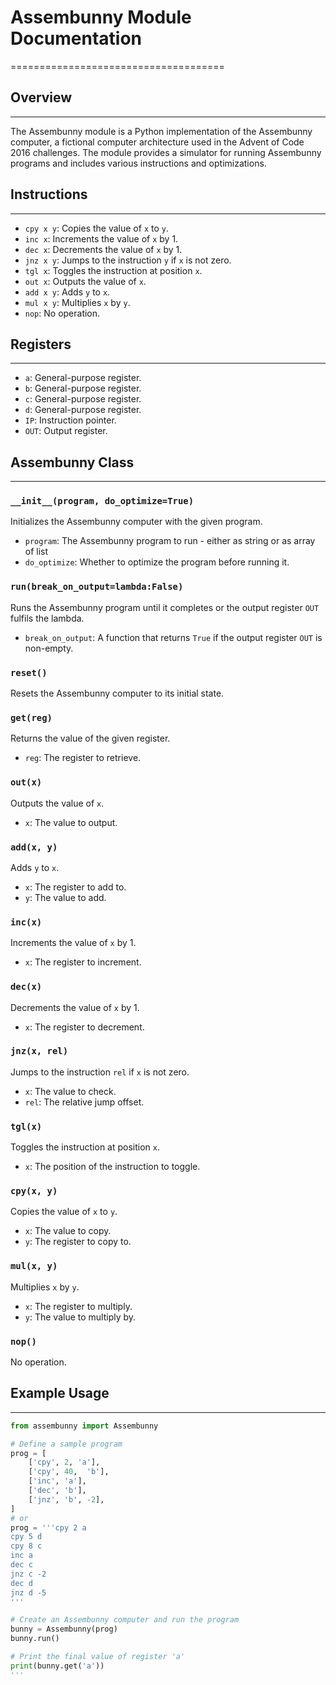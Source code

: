 # Assembunny Module Documentation
=====================================

## Overview
-----------

The Assembunny module is a Python implementation of the Assembunny computer, a fictional computer architecture used in the Advent of Code 2016 challenges. The module provides a simulator for running Assembunny programs and includes various instructions and optimizations.

## Instructions
--------------

* `cpy x y`: Copies the value of `x` to `y`.
* `inc x`: Increments the value of `x` by 1.
* `dec x`: Decrements the value of `x` by 1.
* `jnz x y`: Jumps to the instruction `y` if `x` is not zero.
* `tgl x`: Toggles the instruction at position `x`.
* `out x`: Outputs the value of `x`.
* `add x y`: Adds `y` to `x`.
* `mul x y`: Multiplies `x` by `y`.
* `nop`: No operation.

## Registers
------------

* `a`: General-purpose register.
* `b`: General-purpose register.
* `c`: General-purpose register.
* `d`: General-purpose register.
* `IP`: Instruction pointer.
* `OUT`: Output register.

## Assembunny Class
------------------

### `__init__(program, do_optimize=True)`

Initializes the Assembunny computer with the given program.

* `program`: The Assembunny program to run - either as string or as array of list
* `do_optimize`: Whether to optimize the program before running it.

### `run(break_on_output=lambda:False)`

Runs the Assembunny program until it completes or the output register `OUT` fulfils the lambda.

* `break_on_output`: A function that returns `True` if the output register `OUT` is non-empty.

### `reset()`

Resets the Assembunny computer to its initial state.

### `get(reg)`

Returns the value of the given register.

* `reg`: The register to retrieve.

### `out(x)`

Outputs the value of `x`.

* `x`: The value to output.

### `add(x, y)`

Adds `y` to `x`.

* `x`: The register to add to.
* `y`: The value to add.

### `inc(x)`

Increments the value of `x` by 1.

* `x`: The register to increment.

### `dec(x)`

Decrements the value of `x` by 1.

* `x`: The register to decrement.

### `jnz(x, rel)`

Jumps to the instruction `rel` if `x` is not zero.

* `x`: The value to check.
* `rel`: The relative jump offset.

### `tgl(x)`

Toggles the instruction at position `x`.

* `x`: The position of the instruction to toggle.

### `cpy(x, y)`

Copies the value of `x` to `y`.

* `x`: The value to copy.
* `y`: The register to copy to.

### `mul(x, y)`

Multiplies `x` by `y`.

* `x`: The register to multiply.
* `y`: The value to multiply by.

### `nop()`

No operation.

## Example Usage
--------------

```python
from assembunny import Assembunny

# Define a sample program
prog = [
    ['cpy', 2, 'a'],
    ['cpy', 40,  'b'],
    ['inc', 'a'],
    ['dec', 'b'],
    ['jnz', 'b', -2],
]
# or
prog = '''cpy 2 a
cpy 5 d
cpy 8 c
inc a
dec c
jnz c -2
dec d
jnz d -5
'''

# Create an Assembunny computer and run the program
bunny = Assembunny(prog)
bunny.run()

# Print the final value of register 'a'
print(bunny.get('a'))
'''